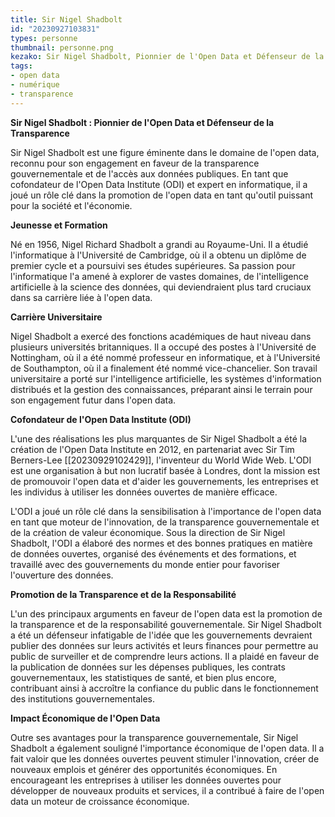 ```yaml
---
title: Sir Nigel Shadbolt
id: "20230927103831"
types: personne
thumbnail: personne.png
kezako: Sir Nigel Shadbolt, Pionnier de l'Open Data et Défenseur de la Transparence
tags:
- open data
- numérique
- transparence
---
```


**Sir Nigel Shadbolt : Pionnier de l'Open Data et Défenseur de la Transparence**

Sir Nigel Shadbolt est une figure éminente dans le domaine de l'open data, reconnu pour son engagement en faveur de la transparence gouvernementale et de l'accès aux données publiques. En tant que cofondateur de l'Open Data Institute (ODI) et expert en informatique, il a joué un rôle clé dans la promotion de l'open data en tant qu'outil puissant pour la société et l'économie. 

**Jeunesse et Formation**

Né en 1956, Nigel Richard Shadbolt a grandi au Royaume-Uni. Il a étudié l'informatique à l'Université de Cambridge, où il a obtenu un diplôme de premier cycle et a poursuivi ses études supérieures. Sa passion pour l'informatique l'a amené à explorer de vastes domaines, de l'intelligence artificielle à la science des données, qui deviendraient plus tard cruciaux dans sa carrière liée à l'open data.

**Carrière Universitaire**

Nigel Shadbolt a exercé des fonctions académiques de haut niveau dans plusieurs universités britanniques. Il a occupé des postes à l'Université de Nottingham, où il a été nommé professeur en informatique, et à l'Université de Southampton, où il a finalement été nommé vice-chancelier. Son travail universitaire a porté sur l'intelligence artificielle, les systèmes d'information distribués et la gestion des connaissances, préparant ainsi le terrain pour son engagement futur dans l'open data.

**Cofondateur de l'Open Data Institute (ODI)**

L'une des réalisations les plus marquantes de Sir Nigel Shadbolt a été la création de l'Open Data Institute en 2012, en partenariat avec Sir Tim Berners-Lee [[20230929102429]], l'inventeur du World Wide Web. L'ODI est une organisation à but non lucratif basée à Londres, dont la mission est de promouvoir l'open data et d'aider les gouvernements, les entreprises et les individus à utiliser les données ouvertes de manière efficace.

L'ODI a joué un rôle clé dans la sensibilisation à l'importance de l'open data en tant que moteur de l'innovation, de la transparence gouvernementale et de la création de valeur économique. Sous la direction de Sir Nigel Shadbolt, l'ODI a élaboré des normes et des bonnes pratiques en matière de données ouvertes, organisé des événements et des formations, et travaillé avec des gouvernements du monde entier pour favoriser l'ouverture des données.

**Promotion de la Transparence et de la Responsabilité**

L'un des principaux arguments en faveur de l'open data est la promotion de la transparence et de la responsabilité gouvernementale. Sir Nigel Shadbolt a été un défenseur infatigable de l'idée que les gouvernements devraient publier des données sur leurs activités et leurs finances pour permettre au public de surveiller et de comprendre leurs actions. Il a plaidé en faveur de la publication de données sur les dépenses publiques, les contrats gouvernementaux, les statistiques de santé, et bien plus encore, contribuant ainsi à accroître la confiance du public dans le fonctionnement des institutions gouvernementales.

**Impact Économique de l'Open Data**

Outre ses avantages pour la transparence gouvernementale, Sir Nigel Shadbolt a également souligné l'importance économique de l'open data. Il a fait valoir que les données ouvertes peuvent stimuler l'innovation, créer de nouveaux emplois et générer des opportunités économiques. En encourageant les entreprises à utiliser les données ouvertes pour développer de nouveaux produits et services, il a contribué à faire de l'open data un moteur de croissance économique.
